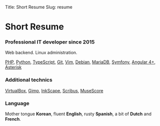 Title: Short Resume
Slug: resume

# Short Resume

### Professional IT developer since 2015

Web backend. Linux administration.

[PHP](http://www.php.net),
[Python](https://www.python.org),
[TypeScript](https://www.typescriptlang.org),
[Git](https://git-scm.com),
[Vim](https://www.vim.org),
[Debian](https://www.debian.org/index.en.html),
[MariaDB](https://mariadb.org),
[Symfony](https://symfony.com),
[Angular 4+](https://angular.io),
[Asterisk](https://wiki.asterisk.org/wiki/dashboard.action)

### Additional technics

[VirtualBox](https://www.virtualbox.org),
[Gimp](https://www.gimp.org),
[InkScape](https://inkscape.org),
[Scribus](https://www.scribus.net),
[MuseScore](https://musescore.org)

### Language

Mother tongue **Korean**,
fluent **English**,
rusty **Spanish**,
a bit of **Dutch** and **French**.
